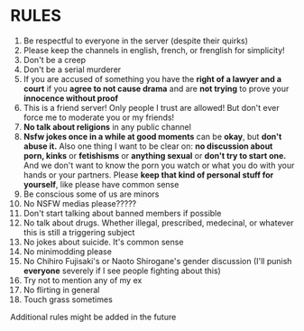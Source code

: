 #     RULES
1. Be respectful to everyone in the server (despite their quirks)
2. Please keep the channels in english, french, or frenglish for simplicity!
3. Don't be a creep
4. Don't be a serial murderer
5. If you are accused of something you have the **right of a lawyer and a court** if you **agree to not cause drama** and are **not trying** to prove your **innocence without proof**
6. This is a friend server! Only people I trust are allowed! But don't ever force me to moderate you or my friends!
7. **No talk about religions** in any public channel
8. **Nsfw jokes once in a while at good moments** can be **okay**, but **don't abuse it.** Also one thing I want to be clear on: **no discussion about porn, kinks** or **fetishisms** or **anything sexual** or **don't try to start one.** And we don't want to know the porn you watch or what you do with your hands or your partners. Please **keep that kind of personal stuff for yourself**, like please have common sense
9. Be conscious some of us are minors
10. No NSFW medias please?????
11. Don't start talking about banned members if possible
12. No talk about drugs. Whether illegal, prescribed, medecinal, or whatever this is still a triggering subject
13. No jokes about suicide. It's common sense
14. No minimodding please
15. No Chihiro Fujisaki's or Naoto Shirogane's gender discussion (I'll punish **everyone** severely if I see people fighting about this)
16. Try not to mention any of my ex
17. No flirting in general
18. Touch grass sometimes


Additional rules might be added in the future

